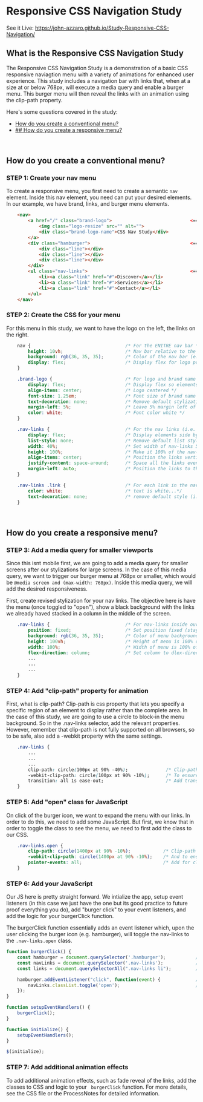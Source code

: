 # Responsive CSS Navigation Study
See it Live: https://john-azzaro.github.io/Study-Responsive-CSS-Navigation/
<br>

## What is the Responsive CSS Navigation Study
The Responsive CSS Navigation Study is a demonstration of a basic CSS responsive naviagtion menu with a variety of animations for enhanced user experience.  This study includes a navigation bar with links that, when at a size at or below 768px, will execute a media query and enable a burger menu.  This burger menu will then reveal the links with an animation using the clip-path property.

Here's some questions covered in the study:

* [How do you create a conventional menu?](#How-do-you-create-a-conventional-menu)
* [## How do you create a responsive menu?](#How-do-you-create-a-responsive-menu)

<br>

## How do you create a conventional menu?

### STEP 1: Create your nav menu
To create a responsive menu, you first need to create a semantic ```nav``` element.  Inside this nav element, you need can put your desired elements.  In our example, we have brand, links, and burger menu elements.
```HTML
    <nav>
        <a href="/" class="brand-logo">                             <== brand element                         
            <img class="logo-resize" src="" alt="">
            <div class="brand-logo-name">CSS Nav Study</div>
        </a>
        <div class="hamburger">                                     <== hamburger element
            <div class="line"></div>
            <div class="line"></div>
            <div class="line"></div>
        </div> 
        <ul class="nav-links">                                      <== links element
            <li><a class="link" href="#">Discover</a></li>
            <li><a class="link" href="#">Services</a></li>
            <li><a class="link" href="#">Contact</a></li>
        </ul>
    </nav>
```

### STEP 2: Create the CSS for your menu
For this menu in this study, we want to have the logo on the left, the links on the right.
```CSS
    nav {                                   /* For the ENITRE nav bar */
        height: 10vh;                       /* Nav bar relative to the rest of the viewport (90vh) */
        background: rgb(36, 35, 35);        /* Color of the nav bar (e.g. black) */
        display: flex;                      /* Display flex for logo position relative to links */
    }

    .brand-logo {                           /* For logo and brand name elements. */
        display: flex;                      /* Display flex so elements are side by side */
        align-items: center;                /* Logo centered */
        font-size: 1.25em;                  /* Font size of brand name will be larger */
        text-decoration: none;              /* Remove default stylizations (i.e. underline, etc.) */
        margin-left: 5%;                    /* Leave 5% margin left of the brand and logo */
        color: white;                       /* Font color white */
    }

    .nav-links {                            /* For the nav links (i.e. discover, etc.) */
        display: flex;                      /* Display elements side by side */
        list-style: none;                   /* Remove default list stylization (i.e. bullet points) */
        width: 40%;                         /* Set width of nav-links 50% of nav bar (i.e. XXXXXXXX--------*/
        height: 100%;                       /* Make it 100% of the nav-links box*/
        align-items: center;                /* Position the links vertically in the center */
        justify-content: space-around;      /* Space all the links evenly in the nav-links box */
        margin-left: auto;                  /* Position the links to the far RIGHT of the nav-links section */
    } 

    .nav-links .link {                      /* For each link in the nav link... */
        color: white;                       /* text is white...*/
        text-decoration: none;              /* remove default style (i.e. underline)*/
    }

```

<br>

## How do you create a responsive menu?

### STEP 3: Add a media query for smaller viewports
Since this isnt mobile first, we are going to add a media query for smaller screens after our stylizations for large screens.  In the case of this media query, we want to trigger our burger menu at 768px or smaller, which would be ```@media screen and (max-width: 768px)```.  Inside this media query, we will add the desired responsiveness.

First, create revised stylization for your nav links.  The objective here is have the menu (once toggled to "open"), show a black background with the links we already haved stacked in a column in the middle of the screen.

```CSS
    .nav-links {                            /* For nav-links inside our media query */
        position: fixed;                    /* Set position fixed (stays in the same place even on scroll) */
        background: rgb(36, 35, 35);        /* Color of menu background (same as the nav bar) */
        height: 100vh;                      /* Height of menu is 100% of the viewport */
        width: 100%;                        /* Width of menu is 100% of the viewport */
        flex-direction: column;             /* Set column to dlex-direction to stack links on top of each other*/
        ...
        ...
        ...
    }
```

### STEP 4: Add "clip-path" property for animation
First, what is clip-path? Clip-path is css property that lets you specify a specific region of an element to display rather than the complete area.  In the case of this study, we are going to use a circle to block-in the menu background.  So in the .nav-links selector, add the relevant properties.  However, remember that clip-path is not fully supported on all browsers, so to be safe, also add a -webkit property with the same settings.
```CSS
    .nav-links { 
        ...
        ...
        ...
        clip-path: circle(100px at 90% -40%);              /* Clip-path circle (starts top right) */
        -webkit-clip-path: circle(100px at 90% -10%);      /* To ensure compatibility, add a webkit */
        transition: all 1s ease-out;                       /* Add transition effect for reveal */
    }
```

### STEP 5: Add "open" class for JavaScript
On click of the burger icon, we want to expand the menu with our links.  In order to do this, we need to add some JavaScript.  But first, we know that in order to toggle the class to see the menu, we need to first add the class to our CSS.  
```CSS
    .nav-links.open {
        clip-path: circle(1400px at 90% -10%);            /* Clip-path circle expanded (starts top right) */
        -webkit-clip-path: circle(1400px at 90% -10%);    /* And to ensure compatibility, add a webkit */   
        pointer-events: all;                              /* Add for clickability */
    }
```

### STEP 6: Add your JavaScript
Our JS here is pretty straight forward.  We intialize the app, setup event listeners (in this case we just have the one but its good practice to future proof everything you do), add "burger click" to your event listeners, and add the logic for your burgerClick function.  

The burgerClick function essentially adds an event listener which, upon the user clicking the burger icon (e.g. hamburger), will toggle the nav-links to the ``` .nav-links.open ``` class. 
```JavaScript
function burgerClick() {
    const hamburger = document.querySelector('.hamburger');           // Selects hamburger icon.
    const navLinks = document.querySelector('.nav-links');            // Selects nav-links element
    const links = document.querySelectorAll(".nav-links li");         // Selects all the li's in nav-links

    hamburger.addEventListener("click", function(event) {             // On click of the hamburger icon...
        navLinks.classList.toggle('open');                            // ...toggle the "open" style.
    });
}

function setupEventHandlers() {
    burgerClick();
}

function initialize() {
    setupEventHandlers();
}

$(initialize);
```

### STEP 7: Add additional animation effects
To add additional animation effects, such as fade reveal of the links, add the classes to CSS and logic to your ``` burgerClick``` function.  For more details, see the CSS file or the ProcessNotes for detailed information.


